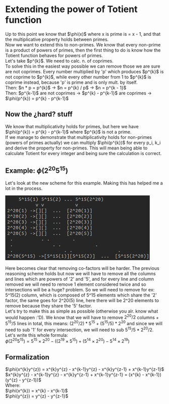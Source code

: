 # Extending the power of Totient function
<p>Up to this point we know that $\phi(x)$ where x is prime is = x - 1, and that the multiplicative property holds between primes.<br>
Now we want to extend this to non-primes. We know that every non-prime is a product of powers of primes, then the first thing to do is know how the Totient function behaves for powers of primes. <br>
Let's take $p^{k}$. We need to calc. n. of coprimes. <br>
To solve this in the easiest way possible we can remove those we are sure are not coprimes.
Every number multiplied by 'p' which produces $p^{k}$ is not coprime to $p^{k}$, while every other number from 1 to $p^{k}$ is coprime instead, because 'p' is prime and is only mult. by itself.<br>
Then: $n * p = p^{k}$   ->   $n = p^{k} / p$   ->   $n = p^{k - 1}$ <br>
Then: $p^{k-1}$ are not coprimes -> $p^{k} - p^{k-1}$ are coprimes -> $\phi(p^{k}) = p^{k} - p^{k-1}$ <br> </p>

## Now the ¿hard? stuff

<p>We know that multiplicativity holds for primes, but here we have $\phi(p^{k}) = p^{k} - p^{k-1}$ where $p^{k}$ is not a prime. <br>
If we manage to demonstrate that multiplicativity holds for non-primes (powers of primes actually) we can multiply $\phi(p^{k})$ for every p_i, k_i and derive the property for non-primes. This will mean being able to calculate Totient for every integer and being sure the calculation is correct. <br>
</p>

## Example: $\phi(2^{20}5^{15})$
<p>Let's look at the new scheme for this example. Making this has helped me a lot in the process. <br>

![Scheme](Scheme4.png)

Here becomes clear that removing co-factors will be harder. The previous reasoning scheme holds but now we will have to remove all the columns and lines which are powers of '2' and '5', and for every line and column removed we will need to remove 1 element considered twice and so intersections will be a huge? problem. So we will need to remove for ex: 5^15(2) column, which is composed of 5^15 elements which share the '2' factor, the same goes for 2^20(5) line, here there will be 2^20 elements to remove because they share the '5' factor. <br>
Let's try to make this as simple as possible (otherwise you alr. know what would happen :'D).
We know that we will have to remove $2^{20} / 2$ columns + $5^{15} / 5$ lines in total, this means: $(2^{20} / 2) * 5^{15} + (5^{15} / 5) * 2^{20}$ and since we will need to sub '1' for every intersection, we will need to sub $5^{15} / 5 * 2^{20} / 2$. Let's write this whole formula: <br>
$\phi(2^{20}5^{15}) = 5^{15} × 2^{20} − ((2^{19} × 5^{15}) + (5^{14} × 2^{20}) − 5^{14} × 2^{19})$ <br></p>

## Formalization
<p>$\phi(x^{k}y^{z}) = x^{k}y^{z} - x^{k-1}y^{z} - x^{k}y^{z-1} + x^{k-1}y^{z-1}$<br>
$x^{k}y^{z} - x^{k-1}y^{z} - x^{k}y^{z-1} + x^{k-1}y^{z-1} = (x^{k} - x^{k-1})(y^{z} - y^{z-1})$<br>
Where:<br>
$\phi(x^{k}) = x^{k} - x^{k-1}$<br>
$\phi(y^{z}) = y^{z} - y^{z-1}$</p>



